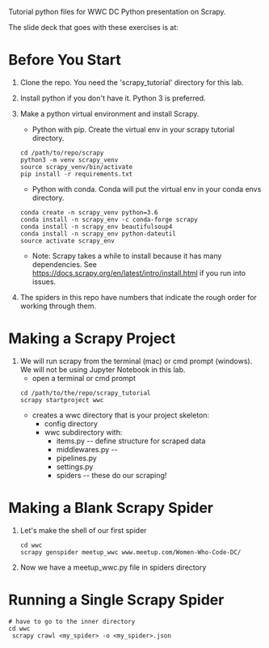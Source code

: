 
Tutorial python files for WWC DC Python presentation on Scrapy.

The slide deck that goes with these exercises is at: <TODO>

# Before You Start

1. Clone the repo. You need the 'scrapy_tutorial' directory for this lab.
2. Install python if you don't have it. Python 3 is preferred.
3. Make a python virtual environment and install Scrapy.

    * Python with pip. Create the virtual env in your scrapy tutorial directory.
    ```
    cd /path/to/repo/scrapy
    python3 -m venv scrapy_venv
    source scrapy_venv/bin/activate
    pip install -r requirements.txt
    ```

    * Python with conda. Conda will put the virtual env in your conda envs directory.
    ```
    conda create -n scrapy_venv python=3.6
    conda install -n scrapy_env -c conda-forge scrapy
    conda install -n scrapy_env beautifulsoup4
    conda install -n scrapy_env python-dateutil
    source activate scrapy_env
    ```
	
	* Note: Scrapy takes a while to install because it has many dependencies. See https://docs.scrapy.org/en/latest/intro/install.html if you run into issues.
4. The spiders in this repo have numbers that indicate the rough order for working through them.

# Making a Scrapy Project

1. We will run scrapy from the terminal (mac) or cmd prompt (windows). We will not 
be using Jupyter Notebook in this lab.
	* open a terminal or cmd prompt
	```
    cd /path/to/the/repo/scrapy_tutorial
    scrapy startproject wwc
    ```
    * creates a wwc directory that is your project skeleton:
        * config directory
        * wwc subdirectory with:
            * items.py -- define structure for scraped data
            * middlewares.py -- 
            * pipelines.py
            * settings.py
            * spiders -- these do our scraping!

# Making a Blank Scrapy Spider
1. Let's make the shell of our first spider
    ```
    cd wwc
    scrapy genspider meetup_wwc www.meetup.com/Women-Who-Code-DC/
    ```
2. Now we have a meetup_wwc.py file in spiders directory

# Running a Single Scrapy Spider
  ```
  # have to go to the inner directory
  cd wwc 
   scrapy crawl <my_spider> -o <my_spider>.json
  ```
